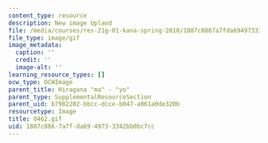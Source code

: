 ```yaml
---
content_type: resource
description: New image Uplaod
file: /media/courses/res-21g-01-kana-spring-2010/1887c0867a7fda6949733342bb0bc7cc_0462.gif
file_type: image/gif
image_metadata:
  caption: ''
  credit: ''
  image-alt: ''
learning_resource_types: []
ocw_type: OCWImage
parent_title: Hiragana "ma" - "yo"
parent_type: SupplementalResourceSection
parent_uid: b7982202-bbcc-dcce-b047-a061a0de320b
resourcetype: Image
title: 0462.gif
uid: 1887c086-7a7f-da69-4973-3342bb0bc7cc
---
```

